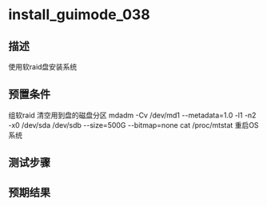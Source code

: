 # install_guimode_038

## 描述

使用软raid盘安装系统

## 预置条件

组软raid
清空用到盘的磁盘分区
mdadm  -Cv /dev/md1 --metadata=1.0 -l1 -n2 -x0 /dev/sda /dev/sdb --size=500G --bitmap=none
cat /proc/mtstat
重启OS系统

## 测试步骤



## 预期结果